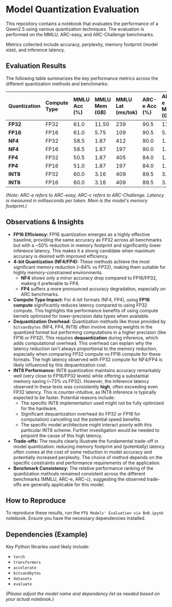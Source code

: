 
# Model Quantization Evaluation

This repository contains a notebook that evaluates the performance of a Qwen2.5 using various quantization techniques. The evaluation is performed on the MMLU, ARC-easy, and ARC-Challenge benchmarks.

Metrics collected include accuracy, perplexity, memory footprint (model size), and inference latency.

## Evaluation Results

The following table summarizes the key performance metrics across the different quantization methods and benchmarks:

| Quantization        | Compute Type | MMLU Acc (%) | MMLU Mem (GB) | MMLU Lat (ms/tok) | ARC-e Acc (%) | ARC-e Mem (GB) | ARC-e Lat (ms/tok) | ARC-c Acc (%) | ARC-c Mem (GB) | ARC-c Lat (ms/tok) |
| :------------------ | :----------- | :----------- | :------------ | :---------------- | :------------ | :------------- | :----------------- | :------------ | :------------- | :----------------- |
| **FP32**            | FP32         | 61.0         | 11.50         | 239               | 90.5          | 11.50          | 175                | 90.5          | 11.50          | 176                |
| **FP16**            | FP16         | 61.0         | 5.75          | 109               | 90.5          | 5.75           | 106                | 90.5          | 5.75           | 105                |
| **NF4**             | FP32         | 58.5         | 1.87          | 412               | 90.0          | 1.87           | 344                | 90.0          | 1.87           | 343                |
| **NF4**             | FP16         | 58.5         | 1.87          | 197               | 90.0          | 1.87           | 194                | 90.0          | 1.87           | 194                |
| **FP4**             | FP32         | 50.5         | 1.87          | 405               | 84.0          | 1.87           | 334                | 84.0          | 1.87           | 334                |
| **FP4**             | FP16         | 51.0         | 1.87          | 197               | 84.0          | 1.87           | 194                | 84.0          | 1.87           | 194                |
| **INT8**            | FP32         | 60.0         | 3.16          | 409               | 89.5          | 3.16           | 398                | 89.5          | 3.16           | 399                |
| **INT8**            | FP16         | 60.0         | 3.16          | 409               | 89.5          | 3.16           | 398                | 89.5          | 3.16           | 402                |

*(Note: ARC-e refers to ARC-easy, ARC-c refers to ARC-Challenge. Latency is measured in milliseconds per token. Mem is the model's memory footprint.)*

## Observations & Insights

*   **FP16 Efficiency:** FP16 quantization emerges as a highly effective baseline, providing the same accuracy as FP32 across all benchmarks but with a ~50% reduction in memory footprint and significantly lower inference latency. This makes it a strong candidate when maximum accuracy is desired with improved efficiency.
*   **4-bit Quantization (NF4/FP4):** These methods achieve the most significant memory reduction (~84% vs FP32), making them suitable for highly memory-constrained environments.
    *   **NF4** shows only a minor accuracy drop compared to FP16/FP32, making it preferable to FP4.
    *   **FP4** suffers a more pronounced accuracy degradation, especially on ARC benchmarks.
*   **Compute Type Impact:** For 4-bit formats (NF4, FP4), using **FP16 compute** significantly reduces latency compared to using FP32 compute. This highlights the performance benefits of using compute kernels optimized for lower-precision data types when available.
*   **Dequantization Overhead:** Quantization methods like those provided by `bitsandbytes` (NF4, FP4, INT8) often involve storing weights in the quantized format but performing computations in a higher precision (like FP16 or FP32). This requires **dequantization** during inference, which adds computational overhead. This overhead can explain why the latency reduction isn't always proportional to the memory reduction, especially when comparing FP32 compute vs FP16 compute for these formats. The high latency observed with FP32 compute for NF4/FP4 is likely influenced by this dequantization cost.
*   **INT8 Performance:** INT8 quantization maintains accuracy remarkably well (very close to FP16/FP32 levels) while offering a substantial memory saving (~73% vs FP32). However, the inference latency observed in these tests was consistently **high**, often exceeding even FP32 latency. This is counter-intuitive, as INT8 inference is typically expected to be faster. Potential reasons include:
    *   The specific INT8 implementation used might not be fully optimized for the hardware.
    *   Significant dequantization overhead (to FP32 or FP16 for computation) cancelling out the potential speed benefits.
    *   The specific model architecture might interact poorly with this particular INT8 scheme. Further investigation would be needed to pinpoint the cause of this high latency.
*   **Trade-offs:** The results clearly illustrate the fundamental trade-off in model quantization: reducing memory footprint and (potentially) latency often comes at the cost of some reduction in model accuracy and potentially increased perplexity. The choice of method depends on the specific constraints and performance requirements of the application.
*   **Benchmark Consistency:** The relative performance ranking of the quantization methods remained consistent across the different benchmarks (MMLU, ARC-e, ARC-c), suggesting the observed trade-offs are generally applicable for this model.

## How to Reproduce

To reproduce these results, run the `PTQ Models' Evaluation via BnB.ipynb` notebook. Ensure you have the necessary dependencies installed.

## Dependencies (Example)

Key Python libraries used likely include:
*   `torch`
*   `transformers`
*   `accelerate`
*   `bitsandbytes`
*   `datasets`
*   `evaluate`

*(Please adjust the model name and dependency list as needed based on your actual notebook.)*
